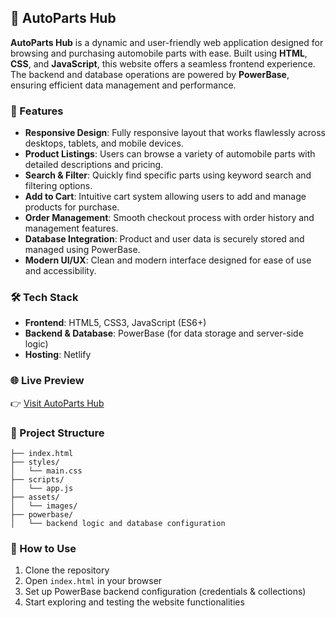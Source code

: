 ## 🚗 AutoParts Hub

**AutoParts Hub** is a dynamic and user-friendly web application designed for browsing and purchasing automobile parts with ease. Built using **HTML**, **CSS**, and **JavaScript**, this website offers a seamless frontend experience. The backend and database operations are powered by **PowerBase**, ensuring efficient data management and performance.

### 🔧 Features

- **Responsive Design**: Fully responsive layout that works flawlessly across desktops, tablets, and mobile devices.
- **Product Listings**: Users can browse a variety of automobile parts with detailed descriptions and pricing.
- **Search & Filter**: Quickly find specific parts using keyword search and filtering options.
- **Add to Cart**: Intuitive cart system allowing users to add and manage products for purchase.
- **Order Management**: Smooth checkout process with order history and management features.
- **Database Integration**: Product and user data is securely stored and managed using PowerBase.
- **Modern UI/UX**: Clean and modern interface designed for ease of use and accessibility.

### 🛠 Tech Stack

- **Frontend**: HTML5, CSS3, JavaScript (ES6+)
- **Backend & Database**: PowerBase (for data storage and server-side logic)
- **Hosting**: Netlify

### 🌐 Live Preview

👉 [Visit AutoParts Hub](https://autoparts-hub.netlify.app/)

### 📁 Project Structure

```
├── index.html
├── styles/
│   └── main.css
├── scripts/
│   └── app.js
├── assets/
│   └── images/
├── powerbase/
│   └── backend logic and database configuration
```

### 📌 How to Use

1. Clone the repository
2. Open `index.html` in your browser
3. Set up PowerBase backend configuration (credentials & collections)
4. Start exploring and testing the website functionalities

